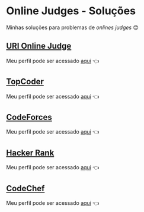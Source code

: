 # Online Judges - Soluções

Minhas soluções para problemas de _onlines judges_ :blush:


## [URI Online Judge](https://www.urionlinejudge.com.br/)

Meu perfil pode ser acessado [aqui](https://www.urionlinejudge.com.br/judge/pt/profile/74386) :point_left:

## [TopCoder](https://www.topcoder.com/)

Meu perfil pode ser acessado [aqui](https://www.topcoder.com/members/olegon.main) :point_left:

## [CodeForces](https://www.topcoder.com/)

Meu perfil pode ser acessado [aqui](http://codeforces.com/profile/_olegon) :point_left:

## [Hacker Rank](https://www.hackerrank.com/)

Meu perfil pode ser acessado [aqui](https://www.hackerrank.com/olegon) :point_left:

## [CodeChef](https://www.codechef.com/)

Meu perfil pode ser acessado [aqui](https://www.codechef.com/users/olegon) :point_left:
